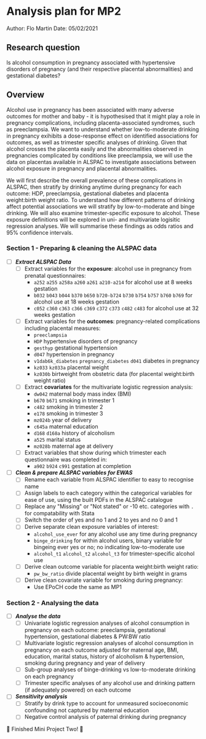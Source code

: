 # Analysis plan for MP2
Author: Flo Martin
Date:   05/02/2021

## Research question
Is alcohol consumption in pregnancy associated with hypertensive disorders of pregnancy (and their respective placental abnormalities) and gestational diabetes?

## Overview
Alcohol use in pregnancy has been associated with many adverse outcomes for mother and baby - it is hypothesised that it might play a role in pregnancy complications, including placenta-associated syndromes, such as preeclampsia. We want to understand whether low-to-moderate drinking in pregnancy exihibits a dose-response effect on identified associations for outcomes, as well as trimester specific analyses of drinking. Given that alcohol crosses the placenta easily and the abnormalities observed in pregnancies complicated by conditions like preeclampsia, we will use the data on placentas available in ALSPAC to investigate associations between alcohol exposure in pregnancy and placental abnormalities.

We will first describe the overall prevalence of these complications in ALSPAC, then stratify by drinking anytime during pregnancy for each outcome: HDP, preeclampsia, gestational diabetes and placenta weight:birth weight ratio. To understand how different patterns of drinking affect potential associations we will stratify by low-to-moderate and binge drinking. We will also examine trimester-specific exposure to alcohol. These exposure definitions will be explored in uni- and multivariate logisitic regression analyses. We will summarise these findings as odds ratios and 95% confidence intervals.   

### Section 1 - Preparing & cleaning the ALSPAC data

- [ ] _**Extract ALSPAC Data**_
    - [ ] Extract variables for the **exposure**: alcohol use in pregnancy from prenatal questionnaires:
        - `a252` `a255` `a258a` `a260` `a261` `a210-a214` for alcohol use at 8 weeks gestation
        - `b032` `b043` `b044` `b370` `b650` `b720-b724` `b730` `b754` `b757` `b760`  `b769` for alcohol use at 18 weeks gestation
        - `c052` `c360` `c363` `c366` `c369` `c372` `c373` `c482` `c483` for alcohol use at 32 weeks gestation  
    - [ ] Extract variables for the **outcomes**: pregnancy-related complications including placental measures:
        - `preeclampsia`
        - `HDP` hypertensive disorders of pregnancy
        - `gesthyp` gestational hypertension
        - `d047` hypertension in pregnancy
        - `v1dab6k_diabetes` `pregnancy_diabetes` `d041` diabetes in pregnancy
        - `kz033` `kz033a` placental weight
        - `kz030b` birtweight from obstetric data (for placental weight:birth weight ratio)      
    - [ ] Extract **covariates** for the multivariate logistic regression analysis:
        - `dw042` maternal body mass index (BMI)
        - `b670` `b671` smoking in trimester 1
        - `c482` smoking in trimester 2
        - `e178` smoking in trimester 3
        - `mz024b` year of delivery
        - `c645a` maternal education
        - `d168` `d168a` history of alcoholism
        - `a525` marital status
        - `mz028b` maternal age at delivery    
    - [ ] Extract variables that show during which trimester each questionnaire was completed in:
        - `a902` `b924` `c991` gestation at completion
        
 - [ ] _**Clean & prepare ALSPAC variables for EWAS**_
    - [ ] Rename each variable from ALSPAC identifier to easy to recognise name
    - [ ] Assign labels to each category within the categorical variables for ease of use, using the built PDFs in the ALSPAC catalogue
    - [ ] Replace any "Missing" or "Not stated" or -10 etc. categories with `.` for compatability with Stata
    - [ ] Switch the order of yes and no 1 and 2 to yes and no 0 and 1
    - [ ] Derive separate clean exposure variables of interest:
        - `alcohol_use_ever` for any alcohol use any time during pregnancy
        - `binge_drinking` for within alcohol users, binary variable for bingeing ever yes or no; no indicating low-to-moderate use
        - `alcohol_t1` `alcohol_t2` `alcohol_t3` for trimester-specific alcohol use
    - [ ] Derive clean outcome variable for placenta weight:birth weight ratio:
        - `pw_bw_ratio` divide placental weight by birth weight in grams
    - [ ] Derive clean covariate variable for smoking during pregnancy:
        - Use EPoCH code the same as MP1

### Section 2 - Analysing the data

- [ ] _**Analyse the data**_
    - [ ] Univariate logistic regression analyses of alcohol consumption in pregnancy on each outcome: preeclampsia, gestational hypertension, gestational diabetes           & PW:BW ratio
    - [ ] Multivariate logistic regression analyses of alcohol consumption in pregnancy on each outcome adjusted for maternal age, BMI, education, marital status,             history of alcoholism & hypertension, smoking during pregnancy and year of delivery
    - [ ] Sub-group analyses of binge-drinking vs low-to-moderate drinking on each pregnancy
    - [ ] Trimester specific analyses of any alcohol use and drinking pattern (if adequately powered) on each outcome

- [ ] _**Sensitivity analysis**_
    - [ ] Stratify by drink type to account for unmeasured socioeconomic confounding not captured by maternal education
    - [ ] Negative control analysis of paternal drinking during pregnancy
        
:tada: Finished Mini Project Two! :tada:    
    
        
